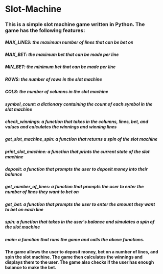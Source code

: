 # Slot-Machine
### This is a simple slot machine game written in Python. The game has the following features:

##### MAX_LINES: the maximum number of lines that can be bet on
##### MAX_BET: the maximum bet that can be made per line
##### MIN_BET: the minimum bet that can be made per line
##### ROWS: the number of rows in the slot machine
##### COLS: the number of columns in the slot machine
#####   
##### symbol_count: a dictionary containing the count of each symbol in the slot machine
##### check_winnings: a function that takes in the columns, lines, bet, and values and calculates the winnings and winning lines
##### get_slot_machine_spin: a function that returns a spin of the slot machine
##### print_slot_machine: a function that prints the current state of the slot machine
##### deposit: a function that prompts the user to deposit money into their balance
##### get_number_of_lines: a function that prompts the user to enter the number of lines they want to bet on
##### get_bet: a function that prompts the user to enter the amount they want to bet on each line
##### spin: a function that takes in the user's balance and simulates a spin of the slot machine
##### main: a function that runs the game and calls the above functions.

#### The game allows the user to deposit money, bet on a number of lines, and spin the slot machine. The game then calculates the winnings and displays them to the user. The game also checks if the user has enough balance to make the bet.
